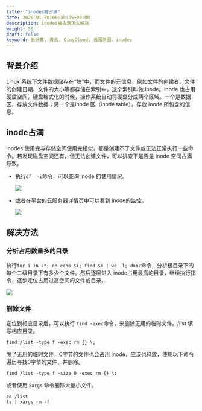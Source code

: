 ```yaml
---
title: "inodes被占满"
date: 2020-01-30T00:38:25+09:00
description: inodes被占满怎么解决
weight: 50
draft: false
keyword: 云计算, 青云, QingCloud, 云服务器，inodes
---
```

## 背景介绍

Linux 系统下文件数据储存在"块"中，而文件的元信息，例如文件的创建者、文件的创建日期、文件的大小等都存储在索引中，这个索引叫做 inode。inode 也占用硬盘空间，硬盘格式化的时候，操作系统自动将硬盘分成两个区域。一个是数据区，存放文件数据；另一个是inode 区（inode table），存放 inode 所包含的信息。

## inode占满

inodes 使用完与存储空间使用完相似，都是创建不了文件或无法正常执行一些命令。若发现磁盘空间还有，但无法创建文件，可以排查下是否是 inode 空间占满导致。

- 执行`df  -i`命令，可以查询 inode 的使用情况。

  ![](../../../../_images/inodes_1.png)

- 或者在平台的云服务器详情页中可以看到 inode的监控。

  ![](../../../../_images/inodes_2.png)

## 解决方法

### 分析占用数量多的目录

执行`for i in /*; do echo $i; find $i | wc -l; done`命令，分析根目录下的每个二级目录下有多少个文件。然后逐层进入 inode占用最高的目录，继续执行指令，逐步定位占用过高空间的文件或目录。

![](../../../../_images/inodes_3.png)

### 删除文件

定位到相应目录后，可以执行 `find -exec`命令，来删除无用的临时文件。/list 填写相应目录。

```shell
find /list -type f -exec rm {} \;
```

除了无用的临时文件，0字节的文件也会占用 inode，应该也释放，使用以下命令遍历寻找0字节的文件，并删除。

```shell
find /list -type f -size 0 -exec rm {} \;
```

或者使用 `xargs` 命令删除大量小文件。

```shell
cd /list
ls | xargs rm -f
```

